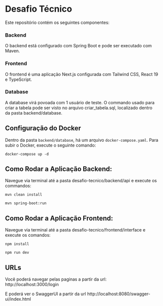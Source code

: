 # Desafio Técnico

Este repositório contém os seguintes componentes:

### Backend

O backend está configurado com Spring Boot e pode ser executado com Maven.

### Frontend

O frontend é uma aplicação Next.js configurada com Tailwind CSS, React 19 e TypeScript.

### Database

A database virá povoada com 1 usuário de teste. O commando usado para criar a tabela pode ser visto no arquivo criar_tabela.sql, localizado dentro da pasta backend/database.

## Configuração do Docker

Dentro da pasta `backend/database`, há um arquivo `docker-compose.yaml`. Para subir o Docker, execute o seguinte comando:

`docker-compose up -d`

## Como Rodar a Aplicação Backend:

Navegue via terminal até a pasta desafio-tecnico/backend/api e execute os commandos:

`mvn clean install`

`mvn spring-boot:run`

## Como Rodar a Aplicação Frontend:

Navegue via terminal até a pasta desafio-tecnico/frontend/interface e execute os comandos:

`npm install`

`npm run dev`

## URLs

Você poderá navegar pelas paginas a partir da url: http://localhost:3000/login

E poderá ver o SwaggerUI a partir da url http://localhost:8080/swagger-ui/index.html
